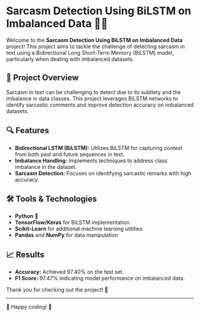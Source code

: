# Sarcasm Detection Using BiLSTM on Imbalanced Data 🤖💬

Welcome to the **Sarcasm Detection Using BiLSTM on Imbalanced Data** project! This project aims to tackle the challenge of detecting sarcasm in text using a Bidirectional Long Short-Term Memory (BiLSTM) model, particularly when dealing with imbalanced datasets.

## 🚀 Project Overview

Sarcasm in text can be challenging to detect due to its subtlety and the imbalance in data classes. This project leverages BiLSTM networks to identify sarcastic comments and improve detection accuracy on imbalanced datasets.

## 🔍 Features

- **Bidirectional LSTM (BiLSTM):** Utilizes BiLSTM for capturing context from both past and future sequences in text.
- **Imbalance Handling:** Implements techniques to address class imbalance in the dataset.
- **Sarcasm Detection:** Focuses on identifying sarcastic remarks with high accuracy.

## 🛠️ Tools & Technologies

- **Python** 🐍
- **TensorFlow/Keras** for BiLSTM implementation
- **Scikit-Learn** for additional machine learning utilities
- **Pandas** and **NumPy** for data manipulation

## 📈 Results

- **Accuracy:** Achieved 97.40% on the test set.
- **F1 Score:** 97.47% indicating model performance on imbalanced data.

Thank you for checking out the project! 🌟

---

🚀 Happy coding! 🚀
